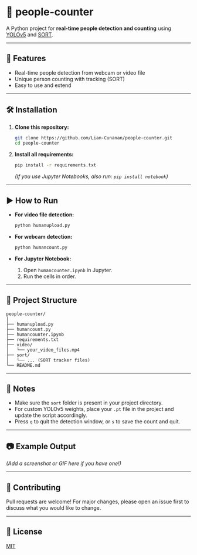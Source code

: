 # 👥 people-counter

A Python project for **real-time people detection and counting** using [YOLOv5](https://github.com/ultralytics/yolov5) and [SORT](https://github.com/abewley/sort).

---

## 🚀 Features

- Real-time people detection from webcam or video file
- Unique person counting with tracking (SORT)
- Easy to use and extend

---

## 🛠️ Installation

1. **Clone this repository:**
   ```sh
   git clone https://github.com/Lian-Cunanan/people-counter.git
   cd people-counter
   ```

2. **Install all requirements:**
   ```sh
   pip install -r requirements.txt
   ```

   *(If you use Jupyter Notebooks, also run: `pip install notebook`)*

---

## ▶️ How to Run

- **For video file detection:**
  ```sh
  python humanupload.py
  ```

- **For webcam detection:**
  ```sh
  python humancount.py
  ```

- **For Jupyter Notebook:**
  1. Open `humancounter.ipynb` in Jupyter.
  2. Run the cells in order.

---

## 📁 Project Structure

```
people-counter/
│
├── humanupload.py
├── humancount.py
├── humancounter.ipynb
├── requirements.txt
├── video/
│   └── your_video_files.mp4
├── sort/
│   └── ... (SORT tracker files)
└── README.md
```

---

## 📝 Notes

- Make sure the `sort` folder is present in your project directory.
- For custom YOLOv5 weights, place your `.pt` file in the project and update the script accordingly.
- Press `q` to quit the detection window, or `s` to save the count and quit.

---

## 📷 Example Output

*(Add a screenshot or GIF here if you have one!)*

---

## 🤝 Contributing

Pull requests are welcome! For major changes, please open an issue first to discuss what you would like to change.

---

## 📄 License

[MIT](LICENSE)
